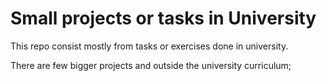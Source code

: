 # Small projects or tasks in University
This repo consist mostly from tasks or exercises done in university.

There are few bigger projects and outside the university curriculum;
